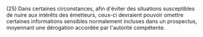 (25) Dans certaines circonstances, afin d'éviter des situations susceptibles de nuire aux intérêts des émetteurs, ceux-ci devraient pouvoir omettre certaines informations sensibles normalement incluses dans un prospectus, moyennant une dérogation accordée par l'autorité compétente.